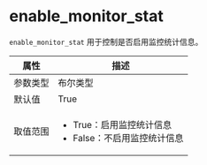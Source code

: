 # enable_monitor_stat

`enable_monitor_stat` 用于控制是否启用监控统计信息。

|  属性    | 描述     |
|----------|---------|
| 参数类型 |   布尔类型      |
| 默认值   | True     |
| 取值范围 | <ul><li>True：启用监控统计信息</li><li>False：不启用监控统计信息</li></ul>  
